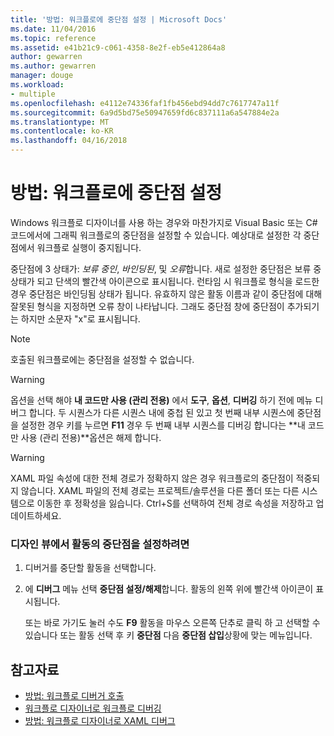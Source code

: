 ```yaml
---
title: '방법: 워크플로에 중단점 설정 | Microsoft Docs'
ms.date: 11/04/2016
ms.topic: reference
ms.assetid: e41b21c9-c061-4358-8e2f-eb5e412864a8
author: gewarren
ms.author: gewarren
manager: douge
ms.workload:
- multiple
ms.openlocfilehash: e4112e74336faf1fb456ebd94dd7c7617747a11f
ms.sourcegitcommit: 6a9d5bd75e50947659fd6c837111a6a547884e2a
ms.translationtype: MT
ms.contentlocale: ko-KR
ms.lasthandoff: 04/16/2018
---
```

# <a name="how-to-set-breakpoints-in-workflows"></a>방법: 워크플로에 중단점 설정
Windows 워크플로 디자이너를 사용 하는 경우와 마찬가지로 Visual Basic 또는 C# 코드에서에 그래픽 워크플로의 중단점을 설정할 수 있습니다. 예상대로 설정한 각 중단점에서 워크플로 실행이 중지됩니다.

 중단점에 3 상태가: *보류 중인*, *바인딩된*, 및 *오류*합니다. 새로 설정한 중단점은 보류 중 상태가 되고 단색의 빨간색 아이콘으로 표시됩니다. 런타임 시 워크플로 형식을 로드한 경우 중단점은 바인딩됨 상태가 됩니다. 유효하지 않은 활동 이름과 같이 중단점에 대해 잘못된 형식을 지정하면 오류 창이 나타납니다. 그래도 중단점 창에 중단점이 추가되기는 하지만 소문자 "x"로 표시됩니다.

> [!NOTE]
> 호출된 워크플로에는 중단점을 설정할 수 없습니다.

> [!WARNING]
> 옵션을 선택 해야 **내 코드만 사용 (관리 전용)** 에서 **도구**, **옵션**, **디버깅** 하기 전에 메뉴 디버그 합니다. 두 시퀀스가 다른 시퀀스 내에 중첩 된 있고 첫 번째 내부 시퀀스에 중단점을 설정한 경우 키를 누르면 **F11** 경우 두 번째 내부 시퀀스를 디버깅 합니다는 **내 코드만 사용 (관리 전용)**옵션은 해제 합니다.

> [!WARNING]
> XAML 파일 속성에 대한 전체 경로가 정확하지 않은 경우 워크플로의 중단점이 적중되지 않습니다. XAML 파일의 전체 경로는 프로젝트/솔루션을 다른 폴더 또는 다른 시스템으로 이동한 후 정확성을 잃습니다. Ctrl+S를 선택하여 전체 경로 속성을 저장하고 업데이트하세요.

### <a name="to-set-a-breakpoint-on-an-activity-in-the-design-view"></a>디자인 뷰에서 활동의 중단점을 설정하려면

1.  디버거를 중단할 활동을 선택합니다.

2.  에 **디버그** 메뉴 선택 **중단점 설정/해제**합니다. 활동의 왼쪽 위에 빨간색 아이콘이 표시됩니다.

     또는 바로 가기도 눌러 수도 **F9** 활동을 마우스 오른쪽 단추로 클릭 하 고 선택할 수 있습니다 또는 활동 선택 후 키 **중단점** 다음 **중단점 삽입**상황에 맞는 메뉴입니다.

## <a name="see-also"></a>참고자료

- [방법: 워크플로 디버거 호출](../workflow-designer/how-to-invoke-the-workflow-debugger.md)
- [워크플로 디자이너로 워크플로 디버깅](../workflow-designer/debugging-workflows-with-the-workflow-designer.md)
- [방법: 워크플로 디자이너로 XAML 디버그](../workflow-designer/how-to-debug-xaml-with-the-workflow-designer.md)